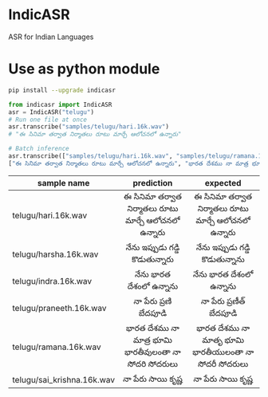 # IndicASR
ASR for Indian Languages

# Use as python module
```bash
pip install --upgrade indicasr
```

```python
from indicasr import IndicASR
asr = IndicASR("telugu")
# Run one file at once
asr.transcribe("samples/telugu/hari.16k.wav")
# "ఈ సినిమా తర్వాత నిర్మాతలు రూటు మార్చే ఆలోచనలో ఉన్నారు"

# Batch inference
asr.transcribe(["samples/telugu/hari.16k.wav", "samples/telugu/ramana.16k.wav"])
["ఈ సినిమా తర్వాత నిర్మాతలు రూటు మార్చే ఆలోచనలో ఉన్నారు", "భారత దేశము నా మాత్ర భూమి భారతీవులంతా నా సోదరి సోదరులు"]
```

|sample name   |  prediction    |  expected    |
|--------|:--------------:|:--------------:
|telugu/hari.16k.wav | ఈ సినిమా తర్వాత నిర్మాతలు రూటు మార్చే ఆలోచనలో ఉన్నారు    | ఈ సినిమా తర్వాత నిర్మాతలు రూటు మార్చే ఆలోచనలో ఉన్నారు |
|telugu/harsha.16k.wav| నేను ఇప్పుడు గడ్డి కొడుతున్నారు    | నేను ఇప్పుడు గడ్డి కొడుతున్నాను |
|telugu/indra.16k.wav| నేను భారత దేశంలో ఉన్నాను    | నేను భారత దేశంలో ఉన్నాను |
|telugu/praneeth.16k.wav| నా పేరు ప్రణి బేదపూడి    | నా పేరు ప్రణీత్ బేదపూడి   |
|telugu/ramana.16k.wav| భారత దేశము నా మాత్ర భూమి భారతీవులంతా నా సోదరి సోదరులు    |  భారత దేశము నా మాతృ భూమి భారతీయులంతా నా సోదరీ సోదరులు|
|telugu/sai_krishna.16k.wav| నా పేరు సాయి కృష్ణ    | నా పేరు సాయి కృష్ణ    |
